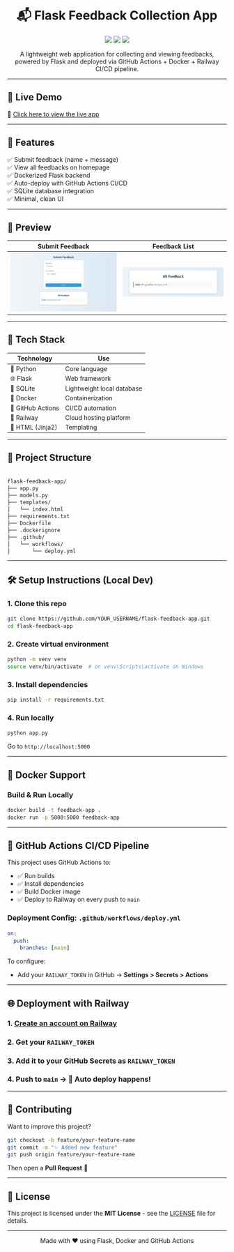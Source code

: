 <h1 align="center">📬 Flask Feedback Collection App</h1>

<p align="center">
  <img src="https://img.shields.io/github/workflow/status/jatinnama7/flask-feedback-app/Deploy%20Flask%20Feedback%20App?logo=github&style=for-the-badge">
  <img src="https://img.shields.io/badge/Built%20with-Flask-blue?style=for-the-badge&logo=flask">
  <img src="https://img.shields.io/badge/Deployed%20on-Railway-8A2BE2?style=for-the-badge&logo=railway">
</p>

<p align="center">
  A lightweight web application for collecting and viewing feedbacks, powered by Flask and deployed via GitHub Actions + Docker + Railway CI/CD pipeline.
</p>

---

## 🚀 Live Demo

🔗 [Click here to view the live app](flask-feedback-app-production-06a0.up.railway.app)

---

## 🎯 Features

✅ Submit feedback (name + message)  
✅ View all feedbacks on homepage  
✅ Dockerized Flask backend  
✅ Auto-deploy with GitHub Actions CI/CD  
✅ SQLite database integration  
✅ Minimal, clean UI

---

## 📸 Preview

| Submit Feedback           | Feedback List             |
| ------------------------- | ------------------------- |
| ![Form](assets/Form.jpeg) | ![List](assets/List.jpeg) |

>

---

## 🧰 Tech Stack

| Technology        | Use                        |
| ----------------- | -------------------------- |
| 🐍 Python         | Core language              |
| 🌐 Flask          | Web framework              |
| 🐘 SQLite         | Lightweight local database |
| 🐳 Docker         | Containerization           |
| 🧪 GitHub Actions | CI/CD automation           |
| 🚄 Railway        | Cloud hosting platform     |
| 🎨 HTML (Jinja2)  | Templating                 |

---

## 📁 Project Structure

```

flask-feedback-app/
├── app.py
├── models.py
├── templates/
│   └── index.html
├── requirements.txt
├── Dockerfile
├── .dockerignore
├── .github/
│   └── workflows/
│       └── deploy.yml

```

---

## 🛠️ Setup Instructions (Local Dev)

### 1. Clone this repo

```bash
git clone https://github.com/YOUR_USERNAME/flask-feedback-app.git
cd flask-feedback-app
```

### 2. Create virtual environment

```bash
python -m venv venv
source venv/bin/activate  # or venv\Scripts\activate on Windows
```

### 3. Install dependencies

```bash
pip install -r requirements.txt
```

### 4. Run locally

```bash
python app.py
```

Go to `http://localhost:5000`

---

## 🐳 Docker Support

### Build & Run Locally

```bash
docker build -t feedback-app .
docker run -p 5000:5000 feedback-app
```

---

## 🔁 GitHub Actions CI/CD Pipeline

This project uses GitHub Actions to:

- ✅ Run builds
- ✅ Install dependencies
- ✅ Build Docker image
- ✅ Deploy to Railway on every push to `main`

### Deployment Config: `.github/workflows/deploy.yml`

```yaml
on:
  push:
    branches: [main]
```

To configure:

- Add your `RAILWAY_TOKEN` in GitHub → **Settings > Secrets > Actions**

---

## 🌐 Deployment with Railway

### 1. [Create an account on Railway](https://railway.app)

### 2. Get your `RAILWAY_TOKEN`

### 3. Add it to your GitHub Secrets as `RAILWAY_TOKEN`

### 4. Push to `main` → 🎉 Auto deploy happens!

---

## 🤝 Contributing

Want to improve this project?

```bash
git checkout -b feature/your-feature-name
git commit -m "✨ Added new feature"
git push origin feature/your-feature-name
```

Then open a **Pull Request** 🚀

---

## 📄 License

This project is licensed under the **MIT License** - see the [LICENSE](LICENSE) file for details.

---

<p align="center">
  Made with ❤️ using Flask, Docker and GitHub Actions
</p>
